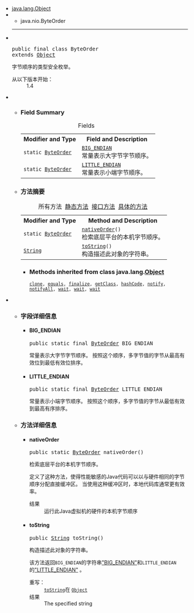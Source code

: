 <div class="contentContainer"> 
   <ul class="inheritance"> 
    <li><a href="../../java/lang/Object.html" title="class in java.lang">java.lang.Object</a></li> 
    <li> 
     <ul class="inheritance"> 
      <li>java.nio.ByteOrder</li> 
     </ul> </li> 
   </ul> 
   <div class="description"> 
    <ul class="blockList"> 
     <li class="blockList"> 
      <hr> <br> <pre>public final class <span class="typeNameLabel">ByteOrder</span>
extends <a href="../../java/lang/Object.html" title="class in java.lang">Object</a></pre> 
      <div class="block">
        字节顺序的类型安全枚举。 
      </div> 
      <dl> 
       <dt> 
        <span class="simpleTagLabel">从以下版本开始：</span> 
       </dt> 
       <dd>
         1.4 
       </dd> 
      </dl> </li> 
    </ul> 
   </div> 
   <div class="summary"> 
    <ul class="blockList"> 
     <li class="blockList"> 
      <!-- =========== FIELD SUMMARY =========== --> 
      <ul class="blockList"> 
       <li class="blockList"><a name="field.summary"> 
         <!--   --> </a> <h3>Field Summary</h3> 
        <table class="memberSummary" border="0" cellpadding="3" cellspacing="0" summary="Field Summary table, listing fields, and an explanation"> 
         <caption> 
          <span>Fields</span> 
          <span class="tabEnd">&nbsp;</span> 
         </caption> 
         <tbody> 
          <tr> 
           <th class="colFirst" scope="col">Modifier and Type</th> 
           <th class="colLast" scope="col">Field and Description</th> 
          </tr> 
          <tr class="altColor"> 
           <td class="colFirst"><code>static <a href="../../java/nio/ByteOrder.html" title="class in java.nio">ByteOrder</a></code></td> 
           <td class="colLast"><code><span class="memberNameLink"><a href="../../java/nio/ByteOrder.html#BIG_ENDIAN">BIG_ENDIAN</a></span></code> 
            <div class="block">
              常量表示大字节字节顺序。 
            </div> </td> 
          </tr> 
          <tr class="rowColor"> 
           <td class="colFirst"><code>static <a href="../../java/nio/ByteOrder.html" title="class in java.nio">ByteOrder</a></code></td> 
           <td class="colLast"><code><span class="memberNameLink"><a href="../../java/nio/ByteOrder.html#LITTLE_ENDIAN">LITTLE_ENDIAN</a></span></code> 
            <div class="block">
              常量表示小端字节顺序。 
            </div> </td> 
          </tr> 
         </tbody> 
        </table> </li> 
      </ul> 
      <!-- ========== METHOD SUMMARY =========== --> 
      <ul class="blockList"> 
       <li class="blockList"><a name="method.summary"> 
         <!--   --> </a> <h3>方法摘要</h3> 
        <table class="memberSummary" border="0" cellpadding="3" cellspacing="0" summary="Method Summary table, listing methods, and an explanation"> 
         <caption> 
          <span id="t0" class="activeTableTab"><span>所有方法</span><span class="tabEnd">&nbsp;</span></span> 
          <span id="t1" class="tableTab"><span><a href="javascript:show(1);">静态方法</a></span><span class="tabEnd">&nbsp;</span></span> 
          <span id="t2" class="tableTab"><span><a href="javascript:show(2);">接口方法</a></span><span class="tabEnd">&nbsp;</span></span> 
          <span id="t4" class="tableTab"><span><a href="javascript:show(8);">具体的方法</a></span><span class="tabEnd">&nbsp;</span></span> 
         </caption> 
         <tbody> 
          <tr> 
           <th class="colFirst" scope="col">Modifier and Type</th> 
           <th class="colLast" scope="col">Method and Description</th> 
          </tr> 
          <tr id="i0" class="altColor"> 
           <td class="colFirst"><code>static <a href="../../java/nio/ByteOrder.html" title="class in java.nio">ByteOrder</a></code></td> 
           <td class="colLast"><code><span class="memberNameLink"><a href="../../java/nio/ByteOrder.html#nativeOrder--">nativeOrder</a></span>()</code> 
            <div class="block">
              检索底层平台的本机字节顺序。 
            </div> </td> 
          </tr> 
          <tr id="i1" class="rowColor"> 
           <td class="colFirst"><code><a href="../../java/lang/String.html" title="class in java.lang">String</a></code></td> 
           <td class="colLast"><code><span class="memberNameLink"><a href="../../java/nio/ByteOrder.html#toString--">toString</a></span>()</code> 
            <div class="block">
              构造描述此对象的字符串。 
            </div> </td> 
          </tr> 
         </tbody> 
        </table> 
        <ul class="blockList"> 
         <li class="blockList"><a name="methods.inherited.from.class.java.lang.Object"> 
           <!--   --> </a> <h3>Methods inherited from class&nbsp;java.lang.<a href="../../java/lang/Object.html" title="class in java.lang">Object</a></h3> <code><a href="../../java/lang/Object.html#clone--">clone</a>, <a href="../../java/lang/Object.html#equals-java.lang.Object-">equals</a>, <a href="../../java/lang/Object.html#finalize--">finalize</a>, <a href="../../java/lang/Object.html#getClass--">getClass</a>, <a href="../../java/lang/Object.html#hashCode--">hashCode</a>, <a href="../../java/lang/Object.html#notify--">notify</a>, <a href="../../java/lang/Object.html#notifyAll--">notifyAll</a>, <a href="../../java/lang/Object.html#wait--">wait</a>, <a href="../../java/lang/Object.html#wait-long-">wait</a>, <a href="../../java/lang/Object.html#wait-long-int-">wait</a></code></li> 
        </ul> </li> 
      </ul> </li> 
    </ul> 
   </div> 
   <div class="details"> 
    <ul class="blockList"> 
     <li class="blockList"> 
      <!-- ============ FIELD DETAIL =========== --> 
      <ul class="blockList"> 
       <li class="blockList"><a name="field.detail"> 
         <!--   --> </a> <h3>字段详细信息</h3> <a name="BIG_ENDIAN"> 
         <!--   --> </a> 
        <ul class="blockList"> 
         <li class="blockList"> <h4>BIG_ENDIAN</h4> <pre>public static final&nbsp;<a href="../../java/nio/ByteOrder.html" title="class in java.nio">ByteOrder</a> BIG_ENDIAN</pre> 
          <div class="block"> 
           <span>常量表示大字节字节顺序。</span> 
           <span>按照这个顺序，多字节值的字节从最高有效位到最低有效位排序。</span> 
          </div> </li> 
        </ul> <a name="LITTLE_ENDIAN"> 
         <!--   --> </a> 
        <ul class="blockListLast"> 
         <li class="blockList"> <h4>LITTLE_ENDIAN</h4> <pre>public static final&nbsp;<a href="../../java/nio/ByteOrder.html" title="class in java.nio">ByteOrder</a> LITTLE_ENDIAN</pre> 
          <div class="block"> 
           <span>常量表示小端字节顺序。</span> 
           <span>按照这个顺序，多字节值的字节从最低有效到最高有序排序。</span> 
          </div> </li> 
        </ul> </li> 
      </ul> 
      <!-- ============ METHOD DETAIL ========== --> 
      <ul class="blockList"> 
       <li class="blockList"><a name="method.detail"> 
         <!--   --> </a> <h3>方法详细信息</h3> <a name="nativeOrder--"> 
         <!--   --> </a> 
        <ul class="blockList"> 
         <li class="blockList"> <h4>nativeOrder</h4> <pre>public static&nbsp;<a href="../../java/nio/ByteOrder.html" title="class in java.nio">ByteOrder</a>&nbsp;nativeOrder()</pre> 
          <div class="block"> 
           <span>检索底层平台的本机字节顺序。</span> 
           <p> <span>定义了这种方法，使得性能敏感的Java代码可以以与硬件相同的字节顺序分配直接缓冲区。</span> <span>当使用这种缓冲区时，本地代码库通常更有效率。</span> </p> 
          </div> 
          <dl> 
           <dt> 
            <span class="returnLabel">结果</span> 
           </dt> 
           <dd>
             运行此Java虚拟机的硬件的本机字节顺序 
           </dd> 
          </dl> </li> 
        </ul> <a name="toString--"> 
         <!--   --> </a> 
        <ul class="blockListLast"> 
         <li class="blockList"> <h4>toString</h4> <pre>public&nbsp;<a href="../../java/lang/String.html" title="class in java.lang">String</a>&nbsp;toString()</pre> 
          <div class="block"> 
           <span>构造描述此对象的字符串。</span> 
           <p> <span>该方法返回<tt><code>BIG_ENDIAN</code></tt>的字符串<a href="../../java/nio/ByteOrder.html#BIG_ENDIAN">"BIG_ENDIAN"</a>和<tt><code>LITTLE_ENDIAN</code></tt>的<a href="../../java/nio/ByteOrder.html#LITTLE_ENDIAN">"LITTLE_ENDIAN"</a> 。</span> </p> 
          </div> 
          <dl> 
           <dt> 
            <span class="overrideSpecifyLabel">重写：</span> 
           </dt> 
           <dd> 
            <code><a href="../../java/lang/Object.html#toString--">toString</a></code>在 
            <code><a href="../../java/lang/Object.html" title="class in java.lang">Object</a></code> 
           </dd> 
           <dt> 
            <span class="returnLabel">结果</span> 
           </dt> 
           <dd>
             The specified string 
           </dd> 
          </dl> </li> 
        </ul> </li> 
      </ul> </li> 
    </ul> 
   </div> 
  </div>